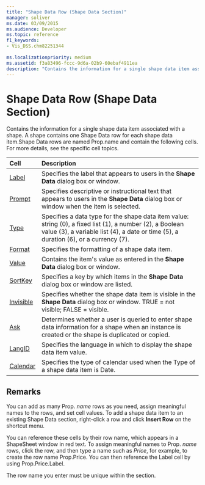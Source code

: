 ```yaml
---
title: "Shape Data Row (Shape Data Section)" 
manager: soliver
ms.date: 03/09/2015
ms.audience: Developer
ms.topic: reference
f1_keywords:
- Vis_DSS.chm82251344
 
ms.localizationpriority: medium
ms.assetid: f3a83496-fccc-9d6a-02b9-60ebaf4911ea
description: "Contains the information for a single shape data item associated with a shape. A shape contains one Shape Data row for each shape data item.Shape Data rows are named Prop.name and contain the following cells. For more details, see the specific cell topics."
---
```


# Shape Data Row (Shape Data Section)

Contains the information for a single shape data item associated with a shape. A shape contains one Shape Data row for each shape data item.Shape Data rows are named Prop.name and contain the following cells. For more details, see the specific cell topics.
  
|**Cell**|**Description**|
|:-----|:-----|
|[Label](label-cell-shape-data-section.md) <br/> |Specifies the label that appears to users in the **Shape Data** dialog box or window. |
|[Prompt](prompt-cell-shape-data-section.md) <br/> |Specifies descriptive or instructional text that appears to users in the **Shape Data** dialog box or window when the item is selected. |
|[Type](type-cell-shape-data-section.md) <br/> |Specifies a data type for the shape data item value: string (0), a fixed list (1), a number (2), a Boolean value (3), a variable list (4), a date or time (5), a duration (6), or a currency (7). |
|[Format](format-cell-shape-data-section.md) <br/> |Specifies the formatting of a shape data item. |
|[Value](value-cell-shape-data-section.md) <br/> |Contains the item's value as entered in the **Shape Data** dialog box or window. |
|[SortKey](sortkey-cell-shape-data-section.md) <br/> |Specifies a key by which items in the **Shape Data** dialog box or window are listed. |
|[Invisible](invisible-cell-shape-data-section.md) <br/> |Specifies whether the shape data item is visible in the **Shape Data** dialog box or window. TRUE = not visible; FALSE = visible. |
|[Ask](ask-cell-shape-data-section.md) <br/> |Determines whether a user is queried to enter shape data information for a shape when an instance is created or the shape is duplicated or copied. |
|[LangID](langid-cell-shape-data-section.md) <br/> |Specifies the language in which to display the shape data item value. |
|[Calendar](calendar-cell-miscellaneous-section.md) <br/> |Specifies the type of calendar used when the Type of a shape data item is Date. |

## Remarks

 You can add as many Prop.  *name*  rows as you need, assign meaningful names to the rows, and set cell values. To add a shape data item to an existing Shape Data section, right-click a row and click **Insert Row** on the shortcut menu.
  
You can reference these cells by their row name, which appears in a ShapeSheet window in red text. To assign meaningful names to Prop. *name*  rows, click the row, and then type a name such as *Price*, for example, to create the row name Prop.Price. You can then reference the Label cell by using Prop.Price.Label.
  
The row name you enter must be unique within the section.
  